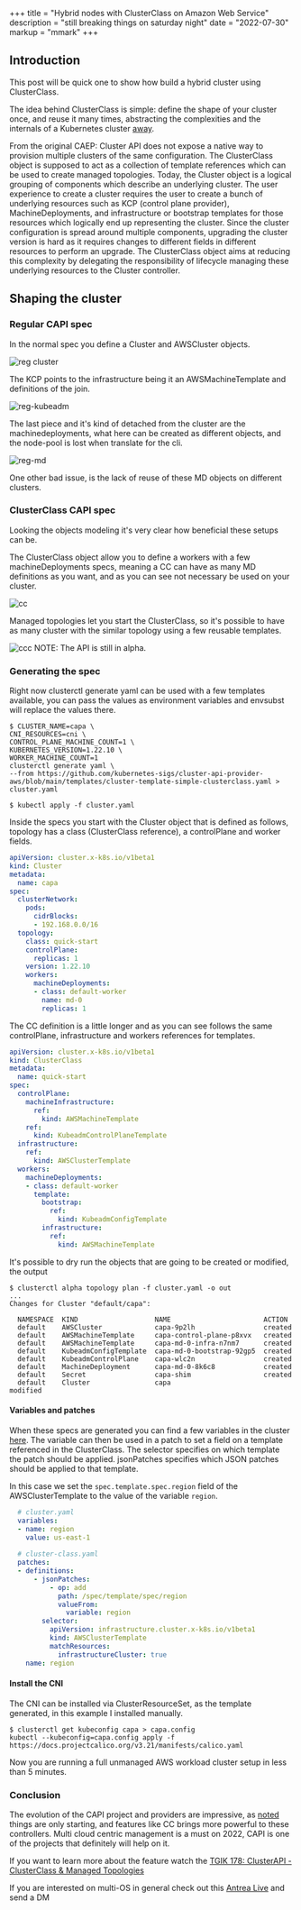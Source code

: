 +++
title = "Hybrid nodes with ClusterClass on Amazon Web Service"
description = "still breaking things on saturday night"
date = "2022-07-30"
markup = "mmark"
+++

## Introduction

This post will be quick one to show how build a hybrid cluster using ClusterClass.

The idea behind ClusterClass is simple: define the shape of your cluster once, and reuse it many times,
abstracting the complexities and the internals of a Kubernetes cluster [away](.https://kubernetes.io/blog/2021/10/08/capi-clusterclass-and-managed-topologies/).

From the original CAEP: Cluster API does not expose a native way to provision multiple clusters of the same configuration. 
The ClusterClass object is supposed to act as a collection of template references which can be used to create managed topologies.
Today, the Cluster object is a logical grouping of components which describe an underlying cluster. 
The user experience to create a cluster requires the user to create a bunch of underlying resources such as KCP 
(control plane provider), MachineDeployments, and infrastructure or bootstrap templates for those resources which 
logically end up representing the cluster. Since the cluster configuration is spread around multiple components, upgrading 
the cluster version is hard as it requires changes to different fields in different resources to perform an upgrade. 
The ClusterClass object aims at reducing this complexity by delegating the responsibility of lifecycle managing 
these underlying resources to the Cluster controller.

## Shaping the cluster

### Regular CAPI spec

In the normal spec you define a Cluster and AWSCluster objects.

![reg cluster](./images/reg-cluster.png "cluster")

The KCP points to the infrastructure being it an AWSMachineTemplate and definitions of the join.

![reg-kubeadm](./images/reg-kubeadmcp.png "kubeadm")

The last piece and it's kind of detached from the cluster are the machinedeployments, what here
can be created as different objects, and the node-pool is lost when translate for the cli.

![reg-md](./images/reg-md.png "reg-mdd")

One other bad issue, is the lack of reuse of these MD objects on different clusters.

### ClusterClass CAPI spec

Looking the objects modeling it's very clear how beneficial these setups can be.

The ClusterClass object allow you to define a workers with a few machineDeployments specs,
meaning a CC can have as many MD definitions as you want, and as you can see not necessary
be used on your cluster.

![cc](./images/cc-cc.png "cc")

Managed topologies let you start the ClusterClass, so it's possible to have as many cluster with the similar
topology using a few reusable templates.

![ccc](./images/cc-cluster.png "ccc")
NOTE: The API is still in alpha.


### Generating the spec 

Right now clusterctl generate yaml can be used with a few templates available, you can pass the values
as environment variables and envsubst will replace the values there.

```shell
$ CLUSTER_NAME=capa \
CNI_RESOURCES=cni \
CONTROL_PLANE_MACHINE_COUNT=1 \
KUBERNETES_VERSION=1.22.10 \
WORKER_MACHINE_COUNT=1 
clusterctl generate yaml \
--from https://github.com/kubernetes-sigs/cluster-api-provider-aws/blob/main/templates/cluster-template-simple-clusterclass.yaml > cluster.yaml

$ kubectl apply -f cluster.yaml
```

Inside the specs you start with the Cluster object that is defined as follows, 
topology has a class (ClusterClass reference), a controlPlane and worker fields.

```yaml
apiVersion: cluster.x-k8s.io/v1beta1
kind: Cluster
metadata:
  name: capa
spec:
  clusterNetwork:
    pods:
      cidrBlocks:
      - 192.168.0.0/16
  topology:
    class: quick-start
    controlPlane:
      replicas: 1
    version: 1.22.10
    workers:
      machineDeployments:
      - class: default-worker
        name: md-0
        replicas: 1
```

The CC definition is a little longer and as you can see follows the same controlPlane, infrastructure and
workers references for templates.

```yaml
apiVersion: cluster.x-k8s.io/v1beta1
kind: ClusterClass
metadata:
  name: quick-start
spec:
  controlPlane:
    machineInfrastructure:
      ref:
        kind: AWSMachineTemplate
    ref:
      kind: KubeadmControlPlaneTemplate
  infrastructure:
    ref:
      kind: AWSClusterTemplate
  workers:
    machineDeployments:
    - class: default-worker
      template:
        bootstrap:
          ref:
            kind: KubeadmConfigTemplate
        infrastructure:
          ref:
            kind: AWSMachineTemplate
```

It's possible to dry run the objects that are going to be created or modified, the output 

```shell
$ clusterctl alpha topology plan -f cluster.yaml -o out
...
Changes for Cluster "default/capa":

  NAMESPACE  KIND                   NAME                       ACTION
  default    AWSCluster             capa-9p2lh                 created
  default    AWSMachineTemplate     capa-control-plane-p8xvx   created
  default    AWSMachineTemplate     capa-md-0-infra-n7nm7      created
  default    KubeadmConfigTemplate  capa-md-0-bootstrap-92gp5  created
  default    KubeadmControlPlane    capa-wlc2n                 created
  default    MachineDeployment      capa-md-0-8k6c8            created
  default    Secret                 capa-shim                  created
  default    Cluster                capa                       modified
```

#### Variables and patches

When these specs are generated you can find a few variables in the cluster [here](https://cluster-api.sigs.k8s.io/tasks/experimental-features/cluster-class/write-clusterclass.html#clusterclass-with-patches).
The variable can then be used in a patch to set a field on a template referenced in the ClusterClass. 
The selector specifies on which template the patch should be applied. jsonPatches specifies which JSON patches should 
be applied to that template. 

In this case we set the `spec.template.spec.region` field of the AWSClusterTemplate to the value of the variable `region`.

```yaml
  # cluster.yaml
  variables:
  - name: region
    value: us-east-1
    
  # cluster-class.yaml
  patches:
  - definitions:
      - jsonPatches:
          - op: add
            path: /spec/template/spec/region
            valueFrom:
              variable: region
        selector:
          apiVersion: infrastructure.cluster.x-k8s.io/v1beta1
          kind: AWSClusterTemplate
          matchResources:
            infrastructureCluster: true
    name: region
```

#### Install the CNI

The CNI can be installed via ClusterResourceSet, as the template generated, in this example I installed
manually.

```shell
$ clusterctl get kubeconfig capa > capa.config
kubectl --kubeconfig=capa.config apply -f https://docs.projectcalico.org/v3.21/manifests/calico.yaml
```

Now you are running a full unmanaged AWS workload cluster setup in less than 5 minutes.

### Conclusion

The evolution of the CAPI project and providers are impressive, as [noted](https://www.youtube.com/watch?v=KzYV-fJ_wH0) things are only starting, and 
features like CC brings more powerful to these controllers. Multi cloud centric management is a must on 2022,
CAPI is one of the projects that definitely will help on it.

If you want to learn more about the feature watch the [TGIK 178: ClusterAPI - ClusterClass & Managed Topologies](https://www.youtube.com/watch?v=U9CDND0nzRI)

If you are interested on multi-OS in general check out this [Antrea Live](https://www.youtube.com/watch?v=Z_1dI-yR_Fw) and send a DM
